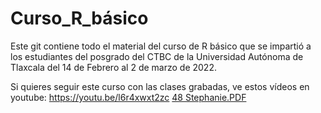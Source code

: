 # Curso_R_básico

Este git contiene todo el material del curso de R básico que se impartió a los estudiantes del posgrado del CTBC de la Universidad Autónoma de Tlaxcala del 14 de Febrero al 2 de marzo de 2022.

Si quieres seguir este curso con las clases grabadas, ve estos vídeos en youtube:
https://youtu.be/l6r4xwxt2zc
[48 Stephanie.PDF](https://github.com/Steph0522/Curso_R_basico/files/8884441/48.Stephanie.PDF)
